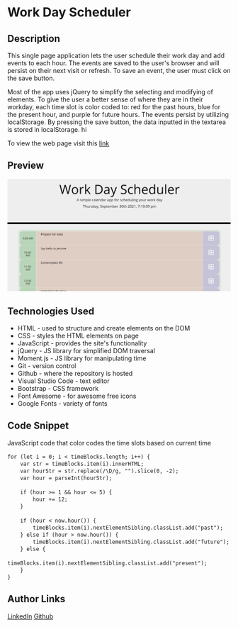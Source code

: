 # Work Day Scheduler

## Description
This single page application lets the user schedule their work day and add events to each hour. The events are saved to the user's browser and will persist on their next visit or refresh. To save an event, the user must click on the save button.

Most of the app uses jQuery to simplify the selecting and modifying of elements. To give the user a better sense of where they are in their workday, each time slot is color coded to: red for the past hours, blue for the present hour, and purple for future hours. The events persist by utilizing localStorage. By pressing the save button, the data inputted in the textarea is stored in localStorage. hi

To view the web page visit this [link](https://mushymane.github.io/work-day-scheduler/)

## Preview
![alt page](assets/preview.png)

## Technologies Used
- HTML - used to structure and create elements on the DOM
- CSS - styles the HTML elements on page
- JavaScript - provides the site's functionality
- jQuery - JS library for simplified DOM traversal
- Moment.js - JS library for manipulating time
- Git - version control
- Github - where the repository is hosted
- Visual Studio Code - text editor
- Bootstrap - CSS framework
- Font Awesome - for awesome free icons
- Google Fonts - variety of fonts

## Code Snippet
JavaScript code that color codes the time slots based on current time
```
for (let i = 0; i < timeBlocks.length; i++) {
    var str = timeBlocks.item(i).innerHTML;
    var hourStr = str.replace(/\D/g, "").slice(0, -2);
    var hour = parseInt(hourStr);

    if (hour >= 1 && hour <= 5) {
        hour += 12;
    }
    
    if (hour < now.hour()) {
        timeBlocks.item(i).nextElementSibling.classList.add("past");
    } else if (hour > now.hour()) {
        timeBlocks.item(i).nextElementSibling.classList.add("future");
    } else {
        timeBlocks.item(i).nextElementSibling.classList.add("present");
    }
}
```

## Author Links
[LinkedIn](https://www.linkedin.com/in/luigilantin/)
[Github](https://github.com/mushymane)